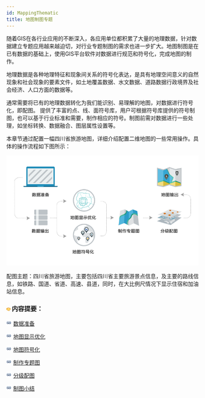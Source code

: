 ```yaml
---
id: MappingThematic
title: 地图制图专题
---
```

随着GIS在各行业应用的不断深入，各应用单位都积累了大量的地理数据，针对数据建立专题应用越来越迫切，对行业专题制图的需求也进一步扩大。地图制图是在已有数据的基础上，使用GIS平台软件对数据进行规范和符号化，完成地图的制作。

地理数据是各种地理特征和现象间关系的符号化表达，是具有地理空间意义的自然现象和社会现象的要素文件，如土地覆盖数据、水文数据、道路数据行政境界及社会经济、人口方面的数据等。

通常需要将已有的地理数据转化为我们能识别、易理解的地图，对数据进行符号化，即配图。
提供了丰富的点、线、面符号库，用户可根据符号库提供的符号制图，也可以基于行业标准和需要，制作相应的符号。制图前需对数据进行一些处理，如坐标转换、数据融合、图层属性设置等。

本章节通过配置一幅四川省旅游地图，详细介绍配置二维地图的一些常用操作。具体的操作流程如下图所示：

![](img/MappingProcess.png)  

  
配图主题：四川省旅游地图，主要包括四川省主要旅游景点信息，及主要的路线信息，如铁路、国道、省道、高速、县道，同时，在大比例尺情况下显示住宿和加油站信息。

### ![](../../img/seealso.png)内容提要：

![](../../img/smalltitle.png) [数据准备](DataPrepare.htm)

![](../../img/smalltitle.png) [地图显示优化](DisplayOptimize.htm)

![](../../img/smalltitle.png) [地图符号化](MapSymbolic.htm)

![](../../img/smalltitle.png) [制作专题图](ThematicMap.htm)

![](../../img/smalltitle.png) [分级配图](MapScaleGrading.htm)

![](../../img/smalltitle.png) [制图小结](Summary.htm)
